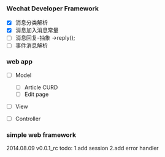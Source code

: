 ### Wechat Developer Framework
- [x] 消息分类解析
- [x] 消息加入消息常量
- [ ] 消息回复-抽象 ->reply();
- [ ] 事件消息解析

### web app
- [ ] Model
    - [ ] Article CURD
    - [ ] Edit page
    
- [ ] View

- [ ] Controller

### simple web framework
2014.08.09 v0.0.1_rc
todo:
1.add session
2.add error handler
